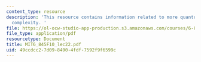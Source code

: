 ```yaml
---
content_type: resource
description: 'This resource contains information related to more quantum communication
  complexity. '
file: https://ol-ocw-studio-app-production.s3.amazonaws.com/courses/6-845-quantum-complexity-theory-fall-2010/49ccdcc27d0984904fdf7592f9f6599c_MIT6_845F10_lec22.pdf
file_type: application/pdf
resourcetype: Document
title: MIT6_845F10_lec22.pdf
uid: 49ccdcc2-7d09-8490-4fdf-7592f9f6599c
---
```

